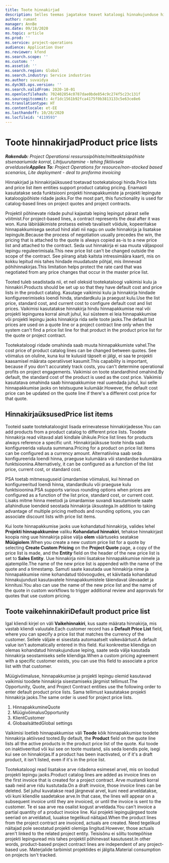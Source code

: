 ```yaml
---
title: Toote hinnakirjad
description: Selles teemas jagatakse teavet kataloogi hinnakujunduse hinnakirjade kohta, mida kasutatakse projekti hinnapakkumiste ja lepingute jaoks.
author: rumant
manager: AnnBe
ms.date: 09/18/2020
ms.topic: article
ms.prod: ''
ms.service: project-operations
audience: Application User
ms.reviewer: kfend
ms.search.scope: ''
ms.custom: ''
ms.assetid: ''
ms.search.region: Global
ms.search.industry: Service industries
ms.author: suvaidya
ms.dyn365.ops.version: ''
ms.search.validFrom: 2020-10-01
ms.openlocfilehash: 702402854c0787dae0bde854c9c274f5c23c131f
ms.sourcegitcommit: 4cf1dc1561b92fca4175f0b3813133c5e63ce8e6
ms.translationtype: HT
ms.contentlocale: et-EE
ms.lasthandoff: 10/28/2020
ms.locfileid: "4119593"
---
```

# <a name="product-price-lists"></a><span data-ttu-id="8b31f-103">Toote hinnakirjad</span><span class="sxs-lookup"><span data-stu-id="8b31f-103">Product price lists</span></span>

<span data-ttu-id="8b31f-104">_**Rakendub:** Project Operationsi ressurssipõhiste/mitteaktsiapõhiste stsenaariumide korral,  Lihtjuurutamine - tehing fiktiivsele arveldusele_</span><span class="sxs-lookup"><span data-stu-id="8b31f-104">_**Applies To:** Project Operations for resource/non-stocked based scenarios, Lite deployment - deal to proforma invoicing_</span></span>

<span data-ttu-id="8b31f-105">Hinnakirjad ja hinnakirjaüksused toetavad tootekataloogi hinda.</span><span class="sxs-lookup"><span data-stu-id="8b31f-105">Price lists and price list item entities support product catalog pricing.</span></span> <span data-ttu-id="8b31f-106">Enamasti kasutatakse seda funktsiooni projekti hinnapakkumiste ja projekti lepingute kataloogipõhiste ridade jaoks.</span><span class="sxs-lookup"><span data-stu-id="8b31f-106">For the most part, this functionality is used for catalog-based lines on project quotes and project contracts.</span></span>

<span data-ttu-id="8b31f-107">Projektil põhinevate ridade puhul kajastab leping lepingut pärast selle võitmist.</span><span class="sxs-lookup"><span data-stu-id="8b31f-107">For project-based lines, a contract represents the deal after it was won.</span></span> <span data-ttu-id="8b31f-108">Kuna läbirääkimiste protsess eelneb tavaliselt võidule, kopeeritakse hinnapakkumisega seotud hind alati nii nagu on uude hinnakirja ja lisatakse lepingule.</span><span class="sxs-lookup"><span data-stu-id="8b31f-108">Because the process of negotiation usually precedes the win, the pricing that is attached to the quote is always copied as-is to a new price list and attached to the contract.</span></span> <span data-ttu-id="8b31f-109">Seda uut hinnakirja ei saa muuta väljaspool lepingu reguleerimisala.</span><span class="sxs-lookup"><span data-stu-id="8b31f-109">This new price list can't be changed outside the scope of the contract.</span></span> <span data-ttu-id="8b31f-110">See piirang aitab kaitsta intressimäära kaarti, mis on kokku lepitud mis tahes hindade muudatuste põhjal, mis ilmnevad põhihinnakirjas.</span><span class="sxs-lookup"><span data-stu-id="8b31f-110">This limitation helps protect the rate card that was negotiated from any price changes that occur in the master price list.</span></span>

<span data-ttu-id="8b31f-111">Tooted tuleb seadistada nii, et neil oleksid tootekataloogi vaikimisi kulu ja hinnakiri.</span><span class="sxs-lookup"><span data-stu-id="8b31f-111">Products should be set up so that they have default cost and price lists in the product catalog.</span></span> <span data-ttu-id="8b31f-112">Kasutage vaikimisi kulu ja hinnakirja hindade konfigureerimiseks loendi hinda, standardkulu ja praegust kulu.</span><span class="sxs-lookup"><span data-stu-id="8b31f-112">Use the list price, standard cost, and current cost to configure default cost and list prices.</span></span> <span data-ttu-id="8b31f-113">Vaikimisi kasutatakse hinnakirja hindu hinnapakkumise real või projekti lepingurea korral ainult juhul, kui süsteem ei leia hinnapakkumise või projekti lepingu jaoks hinnakirja rida selle toote jaoks.</span><span class="sxs-lookup"><span data-stu-id="8b31f-113">The default list prices are used on a quote line or a project contract line only when the system can't find a price list line for that product in the product price list for the quote or project contract.</span></span>

<span data-ttu-id="8b31f-114">Tootekataloogi ridade omahinda saab muuta hinnapakkumiste vahel.</span><span class="sxs-lookup"><span data-stu-id="8b31f-114">The cost price of product catalog lines can be changed between quotes.</span></span> <span data-ttu-id="8b31f-115">See võimalus on oluline, kuna kui te kulusid täpselt ei jälgi, ei saa te projekti kaasamisel määrata operatiivset kasumit.</span><span class="sxs-lookup"><span data-stu-id="8b31f-115">This capability is important, because if you don't accurately track costs, you can't determine operational profits on project engagements.</span></span> <span data-ttu-id="8b31f-116">Vaikimisi on toote standardhind omahind.</span><span class="sxs-lookup"><span data-stu-id="8b31f-116">By default, the standard cost of the product is used as the cost price.</span></span> <span data-ttu-id="8b31f-117">Vaikimisi kasutatava omahinda saab hinnapakkumise real uuendada juhul, kui selle hinnapakkumise jaoks on teistsugune kulumäär.</span><span class="sxs-lookup"><span data-stu-id="8b31f-117">However, the default cost price can be updated on the quote line if there's a different cost price for that quote.</span></span>

## <a name="price-list-items"></a><span data-ttu-id="8b31f-118">Hinnakirjaüksused</span><span class="sxs-lookup"><span data-stu-id="8b31f-118">Price list items</span></span>

<span data-ttu-id="8b31f-119">Tooteid saate tootekataloogist lisada erinevatesse hinnakirjadesse.</span><span class="sxs-lookup"><span data-stu-id="8b31f-119">You can add products from a product catalog to different price lists.</span></span> <span data-ttu-id="8b31f-120">Toodete hinnakirja read viitavad alati kindlale ühikule.</span><span class="sxs-lookup"><span data-stu-id="8b31f-120">Price list lines for products always reference a specific unit.</span></span> <span data-ttu-id="8b31f-121">Hinnakirjaüksuse toote hinda saab konfigureerida valuuta summana.</span><span class="sxs-lookup"><span data-stu-id="8b31f-121">Pricing for a product on price list items can be configured as a currency amount.</span></span> <span data-ttu-id="8b31f-122">Alternatiivina saab seda konfigureerida loendi hinna, praeguse kulumäära või standardse kulumäära funktsioonina.</span><span class="sxs-lookup"><span data-stu-id="8b31f-122">Alternatively, it can be configured as a function of the list price, current cost, or standard cost.</span></span>

<span data-ttu-id="8b31f-123">PSA toetab mitmesuguseid ümardamise võimalusi, kui hinnad on konfigureeritud loendi hinna, standardkulu või praeguse kulu funktsioonina.</span><span class="sxs-lookup"><span data-stu-id="8b31f-123">PSA supports various rounding options when prices are configured as a function of the list price, standard cost, or current cost.</span></span> <span data-ttu-id="8b31f-124">Lisaks mitme hinna meetodi ja ümardamise suvandi kasutamisele saate allahindluse loendeid seostada hinnakirja üksustega.</span><span class="sxs-lookup"><span data-stu-id="8b31f-124">In addition to taking advantage of multiple pricing methods and rounding options, you can associate discount lists with price list items.</span></span> 

<span data-ttu-id="8b31f-125">Kui loote hinnapakkumise jaoks uue kohandatud hinnakirja, valides lehel **Projekti hinnapakkumine** valiku **Kohandatud hinnakiri**, tehakse hinnakirjast koopia ning uue hinnakirja päise välja **olem** väärtuseks seatakse **Müügiolem**.</span><span class="sxs-lookup"><span data-stu-id="8b31f-125">When you create a new custom price list for a quote by selecting **Create Custom Pricing** on the **Project Quote** page, a copy of the price list is made, and the **Entity** field on the header of the new price list is set to **Sales Entity**.</span></span> <span data-ttu-id="8b31f-126">Uue hinnakirja nimi lisatakse hinnapakkumise nimele ja ajatemplile.</span><span class="sxs-lookup"><span data-stu-id="8b31f-126">The name of the new price list is appended with the name of the quote and a timestamp.</span></span> <span data-ttu-id="8b31f-127">Samuti saate kasutada uue hinnakirja nime ja hinnapakkumise nime kohandatud töövoogudes, et käivitada kohandatud hinnakujundust kasutavatele hinnapakkumistele täiendavat ülevaadet ja kinnitusi.</span><span class="sxs-lookup"><span data-stu-id="8b31f-127">You also can use the name of the new price list and the name of the quote in custom workflows to trigger additional review and approvals for quotes that use custom pricing.</span></span>

 
## <a name="default-product-price-list"></a><span data-ttu-id="8b31f-128">Toote vaikehinnakiri</span><span class="sxs-lookup"><span data-stu-id="8b31f-128">Default product price list</span></span>
<span data-ttu-id="8b31f-129">Igal kliendi kirjel on väli **Vaikehinnakiri**, kus saate määrata hinnakirja, mis vastab kliendi valuutale.</span><span class="sxs-lookup"><span data-stu-id="8b31f-129">Each customer record has a **Default Price List** field, where you can specify a price list that matches the currency of the customer.</span></span> <span data-ttu-id="8b31f-130">Sellele väljale ei sisestata automaatselt vaikeväärtust.</span><span class="sxs-lookup"><span data-stu-id="8b31f-130">A default value isn't automatically entered in this field.</span></span> <span data-ttu-id="8b31f-131">Kui konkreetse kliendiga on olemas kohandatud hinnakujunduse leping, saate seda välja kasutada hinnakirja seostamiseks selle kliendiga.</span><span class="sxs-lookup"><span data-stu-id="8b31f-131">When a custom pricing agreement with a specific customer exists, you can use this field to associate a price list with that customer.</span></span>

<span data-ttu-id="8b31f-132">Müügivõimaluse, hinnapakkumise ja projekti lepingu olemid kasutavad vaikimisi toodete hinnakirja sisestamiseks järgmist tellimust.</span><span class="sxs-lookup"><span data-stu-id="8b31f-132">The Opportunity, Quote, and Project Contract entities use the following order to enter default product price lists.</span></span> <span data-ttu-id="8b31f-133">Sama tellimust kasutatakse projekti hinnakirja jaoks.</span><span class="sxs-lookup"><span data-stu-id="8b31f-133">The same order is used for project price lists.</span></span>

1.  <span data-ttu-id="8b31f-134">Hinnapakkumine</span><span class="sxs-lookup"><span data-stu-id="8b31f-134">Quote</span></span>
2.  <span data-ttu-id="8b31f-135">Müügivõimalus</span><span class="sxs-lookup"><span data-stu-id="8b31f-135">Opportunity</span></span>
3.  <span data-ttu-id="8b31f-136">Klient</span><span class="sxs-lookup"><span data-stu-id="8b31f-136">Customer</span></span>
4.  <span data-ttu-id="8b31f-137">Globaalsätted</span><span class="sxs-lookup"><span data-stu-id="8b31f-137">Global settings</span></span> 

<span data-ttu-id="8b31f-138">Vaikimisi loetleb hinnapakkumise väli **Toode** kõik hinnapakkumise toodete hinnakirja aktiivsed tooted.</span><span class="sxs-lookup"><span data-stu-id="8b31f-138">By default, the **Product** field on the quote line lists all the active products in the product price list of the quote.</span></span> <span data-ttu-id="8b31f-139">Kui toode on inaktiveeritud või kui see on toote mustand, siis seda loendis pole, isegi kui see on hinnakirjas.</span><span class="sxs-lookup"><span data-stu-id="8b31f-139">If a product has been inactivated, or if it's a draft product, it isn't listed, even if it's in the price list.</span></span> 

<span data-ttu-id="8b31f-140">Tootekataloogi read lisatakse arve ridadena esimesel arvel, mis on loodud projekti lepingu jaoks.</span><span class="sxs-lookup"><span data-stu-id="8b31f-140">Product catalog lines are added as invoice lines on the first invoice that is created for a project contract.</span></span> <span data-ttu-id="8b31f-141">Arve mustandi korral saab neid arve ridu kustutada.</span><span class="sxs-lookup"><span data-stu-id="8b31f-141">On a draft invoice, those invoice lines can be deleted.</span></span> <span data-ttu-id="8b31f-142">Sel juhul kuvatakse read järgneval arvel, kuni need arveldatakse, või kuni kliendile saadetakse arve.</span><span class="sxs-lookup"><span data-stu-id="8b31f-142">In that case, the lines will appear on a subsequent invoice until they are invoiced, or until the invoice is sent to the customer.</span></span> <span data-ttu-id="8b31f-143">Te ei saa arve rea osalist kogust arveldada.</span><span class="sxs-lookup"><span data-stu-id="8b31f-143">You can't invoice a partial quantity of a product invoice line.</span></span> <span data-ttu-id="8b31f-144">Kui projekti lepingujärgsed toote seeriad on arveldatud, luuakse tegelikud näitajad.</span><span class="sxs-lookup"><span data-stu-id="8b31f-144">When the product lines from the project contract are invoiced, actuals are created.</span></span> <span data-ttu-id="8b31f-145">Need tegelikud näitajad pole seostatud projekti olemiga lingitud.</span><span class="sxs-lookup"><span data-stu-id="8b31f-145">However, those actuals aren't linked to the related project entity.</span></span> <span data-ttu-id="8b31f-146">Teisisõnu ei sõltu tootepõhise projekti lepinguread mis tahes projektil põhinevast kasutusest.</span><span class="sxs-lookup"><span data-stu-id="8b31f-146">In other words, product-based project contract lines are independent of any project-based use.</span></span> <span data-ttu-id="8b31f-147">Materjalide tarbimist projektides ei jälgita.</span><span class="sxs-lookup"><span data-stu-id="8b31f-147">Material consumption on projects isn't tracked.</span></span>
